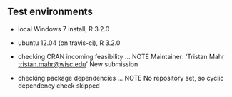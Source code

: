 ## Test environments

* local Windows 7 install, R 3.2.0
* ubuntu 12.04 (on travis-ci), R 3.2.0


* checking CRAN incoming feasibility ... NOTE
  Maintainer: ‘Tristan Mahr <tristan.mahr@wisc.edu>’
  New submission

* checking package dependencies ... NOTE
  No repository set, so cyclic dependency check skipped
